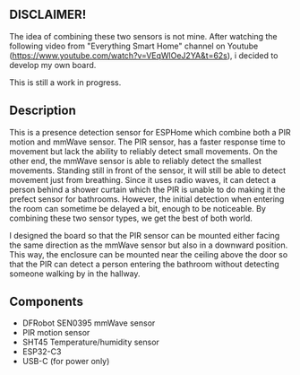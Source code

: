 DISCLAIMER!
-----------

The idea of combining these two sensors is not mine. After watching the following video from "Everything Smart Home" channel on Youtube (https://www.youtube.com/watch?v=VEqWlOeJ2YA&t=62s), i decided to develop my own board. 

This is still a work in progress. 


Description
-----------

This is a presence detection sensor for ESPHome which combine both a PIR motion and mmWave sensor. The PIR sensor, has a faster response time to movement but lack the ability to reliably detect small movements. On the other end, the mmWave sensor is able to reliably detect the smallest movements. Standing still in front of the sensor, it will still be able to detect movement just from breathing. Since it uses radio waves, it can detect a person behind a shower curtain which the PIR is unable to do making it the prefect sensor for bathrooms. However, the initial detection when entering the room can sometime be delayed a bit, enough to be noticeable. By combining these two sensor types, we get the best of both world.

I designed the board so that the PIR sensor can be mounted either facing the same direction as the mmWave sensor but also in a downward position. This way, the enclosure can be mounted near the ceiling above the door so that the PIR can detect a person entering the bathroom without detecting someone walking by in the hallway. 


Components
----------

- DFRobot SEN0395 mmWave sensor
- PIR motion sensor
- SHT45 Temperature/humidity sensor
- ESP32-C3
- USB-C (for power only)

